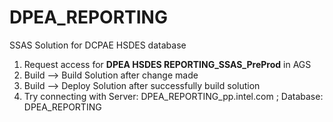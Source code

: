 # DPEA_REPORTING
SSAS Solution for DCPAE HSDES database

1. Request access for <b>DPEA HSDES REPORTING_SSAS_PreProd</b> in AGS
2. Build --> Build Solution after change made
3. Build --> Deploy Solution after successfully build solution
4. Try connecting with
  Server: DPEA_REPORTING_pp.intel.com ; Database: DPEA_REPORTING

 
